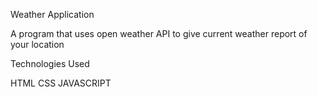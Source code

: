 Weather Application

A program that uses open weather API to give current weather report of your location


Technologies Used

HTML
CSS
JAVASCRIPT
